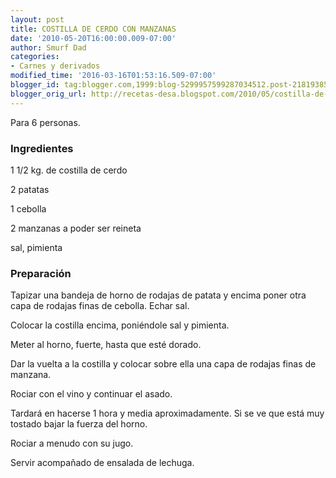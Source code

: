 ```yaml
---
layout: post
title: COSTILLA DE CERDO CON MANZANAS
date: '2010-05-20T16:00:00.009-07:00'
author: Smurf Dad
categories:
- Carnes y derivados
modified_time: '2016-03-16T01:53:16.509-07:00'
blogger_id: tag:blogger.com,1999:blog-5299957599287034512.post-2181938596618159866
blogger_orig_url: http://recetas-desa.blogspot.com/2010/05/costilla-de-cerdo-con-manzanas.html
---
```


Para 6 personas.

<h3>Ingredientes</h3>

1 1/2 kg. de costilla de cerdo

2 patatas

1 cebolla

2 manzanas a poder ser reineta

sal, pimienta

<h3>Preparaci&oacute;n</h3>

Tapizar una bandeja de horno de rodajas de patata y encima poner otra capa de rodajas finas de cebolla. Echar sal.

Colocar la costilla encima, poni&eacute;ndole sal y pimienta.

Meter al horno, fuerte, hasta que est&eacute; dorado.

Dar la vuelta a la costilla y colocar sobre ella una capa de rodajas finas de manzana.

Rociar con el vino y continuar el asado.

Tardar&aacute; en hacerse 1 hora y media aproximadamente. Si se ve que est&aacute; muy tostado bajar la fuerza del horno.

Rociar a menudo con su jugo.

Servir acompa&ntilde;ado de ensalada de lechuga.

